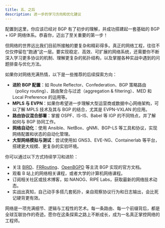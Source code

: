 ```yaml
---
title: 五、之后
description: 进一步的学习方向和优化建议
---
```


配置到这里，你应该已经对 BGP 有了初步的理解，并成功搭建起一套基础的 BGP + IGP 网络体系。恭喜你，迈出了至关重要的第一步！

但网络的世界远比我们目前所接触的要复杂和精彩得多。真正的网络工程，往往不仅仅停留在“跑通”这一层。要实现稳定、高效、可扩展的网络系统，还需要你不断深入学习更多协议的机制、理解更复杂的拓扑结构，以及掌握各种实战中遇到的问题排查与优化方法。

如果你对网络充满热情，以下是一些推荐的后续探索方向：

- **进阶 BGP 配置**：如 Route Reflector、Confederation、BGP 策略路由（policy routing）、路由聚合与过滤（aggregation & filtering）、MED 和 Local Preference 的运用等。
- **MPLS 与 EVPN**：如果你希望进一步理解大型运营商或数据中心网络架构，可以了解 MPLS 技术及其与 BGP 的结合，尤其是 EVPN-VXLAN 的应用。
- **路由协议混合部署**：掌握 OSPF、IS-IS、Babel 等 IGP 的不同特点，并了解如何与 BGP 协同工作。
- **网络自动化**：使用 Ansible、NetBox、gNMI、BGP-LS 等工具和协议，实现网络配置和状态的自动化管理。
- **大型网络模拟与测试**：尝试使用如 GNS3、EVE-NG、Containerlab 等平台，搭建更大规模、更复杂的实验环境。

你可以通过以下方式持续学习和进阶：

- 关注 [BIRD](https://bird.network.cz/)、[FRRouting](https://frrouting.org/)、[OpenBGPD](https://www.openbgpd.org/) 等主流 BGP 实现的官方文档。
- 观看 B 站上的网络相关课程，或者大学的计算机网络课程。
- 订阅相关社区或技术博客，如 NANOG、RIPE Labs，获取最新的网络技术动态。
- 实战出真知，自己动手多搭几套拓扑，亲自观察协议行为和日志输出，会比死记硬背更有效。

网络是一项充满细节、逻辑与工程性的艺术。每一条路由、每一个前缀背后，都是全球互联协作的奇迹。愿你在这条探索之路上不断成长，成为一名真正掌控网络的工程师。